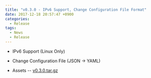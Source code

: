 ```yaml
---
title: "v0.3.0 - IPv6 Support, Change Configuration File Format"
date: 2017-12-18 20:57:47 +0900
categories:
  - Release
tags:
  - News
  - Release
---
```


- IPv6 Support (Linux Only)
- Change Configuration File (JSON -> YAML)

- Assets -- [v0.3.0.tar.gz](https://github.com/acetcom/nextepc/archive/v0.3.0.tar.gz)
